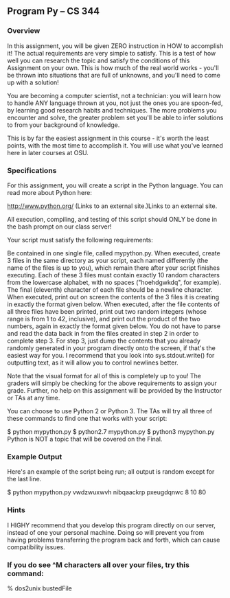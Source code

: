 ## Program Py – CS 344
### Overview
In this assignment, you will be given ZERO instruction in HOW to accomplish it! The actual requirements are very simple to satisfy. This is a test of how well you can research the topic and satisfy the conditions of this Assignment on your own. This is how much of the real world works - you'll be thrown into situations that are full of unknowns, and you'll need to come up with a solution!

You are becoming a computer scientist, not a technician: you will learn how to handle ANY language thrown at you, not just the ones you are spoon-fed, by learning good research habits and techniques. The more problems you encounter and solve, the greater problem set you'll be able to infer solutions to from your background of knowledge.

This is by far the easiest assignment in this course - it's worth the least points, with the most time to accomplish it. You will use what you've learned here in later courses at OSU.

### Specifications
For this assignment, you will create a script in the Python language. You can read more about Python here:

http://www.python.org/ (Links to an external site.)Links to an external site.

All execution, compiling, and testing of this script should ONLY be done in the bash prompt on our class server!

Your script must satisfy the following requirements:

Be contained in one single file, called mypython.py.
When executed, create 3 files in the same directory as your script, each named differently (the name of the files is up to you), which remain there after your script finishes executing. Each of these 3 files must contain exactly 10 random characters from the lowercase alphabet, with no spaces ("hoehdgwkdq", for example). The final (eleventh) character of each file should be a newline character.
When executed, print out on screen the contents of the 3 files it is creating in exactly the format given below.
When executed, after the file contents of all three files have been printed, print out two random integers (whose range is from 1 to 42, inclusive), and print out the product of the two numbers, again in exactly the format given below.
You do not have to parse and read the data back in from the files created in step 2 in order to complete step 3. For step 3, just dump the contents that you already randomly generated in your program directly onto the screen, if that's the easiest way for you. I recommend that you look into sys.stdout.write() for outputting text, as it will allow you to control newlines better.

Note that the visual format for all of this is completely up to you! The graders will simply be checking for the above requirements to assign your grade. Further, no help on this assignment will be provided by the Instructor or TAs at any time.

You can choose to use Python 2 or Python 3. The TAs will try all three of these commands to find one that works with your script:

$ python mypython.py
$ python2.7 mypython.py
$ python3 mypython.py
Python is NOT a topic that will be covered on the Final.

### Example Output
Here's an example of the script being run; all output is random except for the last line.

$ python mypython.py
vwdzwuxwvh
nibqaackrp
pxeugdqnwc
8
10
80
### Hints
I HIGHY recommend that you develop this program directly on our server, instead of one your personal machine. Doing so will prevent you from having problems transferring the program back and forth, which can cause compatibility issues.

### If you do see ^M characters all over your files, try this command:

% dos2unix bustedFile
